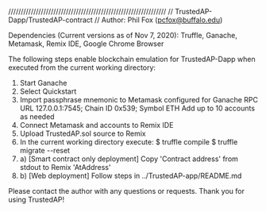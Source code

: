 ///////////////////////////////////////////////////////////////
// TrustedAP-Dapp/TrustedAP-contract
// Author: Phil Fox (pcfox@buffalo.edu)

Dependencies (Current versions as of Nov 7, 2020): 
Truffle,
Ganache,
Metamask,
Remix IDE,
Google Chrome Browser

The following steps enable blockchain emulation for TrustedAP-Dapp when executed
	from the current working directory:

1. Start Ganache
2. Select Quickstart
3. Import passphrase mnemonic to Metamask configured for Ganache
	RPC URL 127.0.0.1:7545; Chain ID 0x539; Symbol ETH 
	Add up to 10 accounts as needed
4. Connect Metamask and accounts to Remix IDE
5. Upload TrustedAP.sol source to Remix
6. In the current working directory execute:
	$ truffle compile
	$ truffle migrate --reset
7. a) [Smart contract only deployment] Copy 'Contract address' from stdout to 
	Remix 'AtAddress'
7. b) [Web deployment] Follow steps in ../TrustedAP-app/README.md

Please contact the author with any questions or requests. Thank you for using
	TrustedAP!

